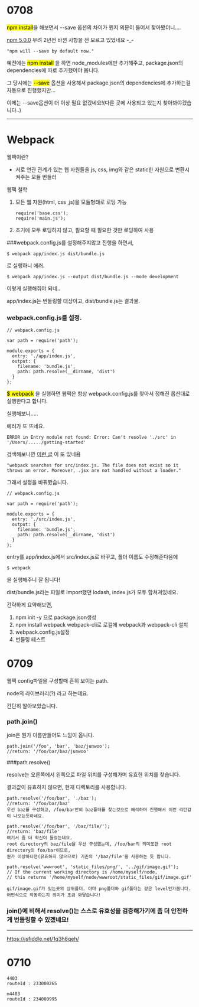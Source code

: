 # 0708

<mark>npm install</mark>을 해보면서 --save 옵션의 차이가 뭔지 의문이 들어서 찾아봤더니....

[npm 5.0.0](https://blog.npmjs.org/post/161081169345/v500) 무려 2년전 바뀐 사항을 전 모르고 있었네요 -_-

```
"npm will --save by default now."
```

예전에는 <mark>npm install</mark> 을 하면 node_modules에만 추가해주고, package.json의 dependencies에 따로 추가했어야 봅니다.

그 당시에는 <mark>--save</mark> 옵션을 사용해서 package.json의 dependencies에 추가하는걸 자동으로 진행했지만...

이제는 --save옵션이 더 이상 필요 없겠네요!(다른 곳에 사용되고 있는지 찾아봐야겠습니다..)



---

# Webpack

웹팩이란?

- 서로 연관 관계가 있는 웹 자원들을 js, css, img와 같은 static한 자원으로 변환시켜주는 모듈 번들러

  

웹팩 철학

1. 모든 웹 자원(html, css ,js)을 모듈형태로 로딩 가능

   ```
   require('base.css');
   require('main.js');
   ```

2. 초기에 모두 로딩하지 않고, 필요할 때 필요한 것만 로딩하여 사용



###webpack.config.js를 설정해주지않고 진행을 하면서,

```
$ webpack app/index.js dist/bundle.js
```

로 실행하니 에러.



```
$ webpack app/index.js --output dist/bundle.js --mode development
```

이렇게 실행해줘야 되네..

app/index.js는 번들링할 대상이고, dist/bundle.js는 결과물.



### webpack.config.js를 설정.

```
// webpack.config.js

var path = require('path');

module.exports = {
  entry: './app/index.js',
  output: {
    filename: 'bundle.js',
    path: path.resolve(__dirname, 'dist')
  }
};

```

<mark>$ webpack</mark> 을 실행하면 웹팩은 항상 webpack.config.js를 찾아서 정해진 옵션대로 실행한다고 합니다.



실행해보니.....

에러가 또 뜨네요.

```
ERROR in Entry module not found: Error: Can't resolve './src' in '/Users/...../getting-started'
```

검색해보니깐 [이런 글](https://github.com/webpack/webpack/issues/6858) 이 또 있네욤

```
"webpack searches for src/index.js. The file does not exist so it throws an error. Moreover, .jsx are not handled without a loader."
```

그래서 설정을 바꿔봤습니다.

```
// webpack.config.js

var path = require('path');

module.exports = {
  entry: './src/index.js',
  output: {
    filename: 'bundle.js',
    path: path.resolve(__dirname, 'dist')
  }
};
```

entry를 app/index.js에서 src/index.js로 바꾸고, 폴더 이름도 수정해준다음에

```
$ webpack
```

을 실행해주니 잘 됩니다!

dist/bundle.js라는 파일로 import했던 lodash, index.js가 모두 합쳐져있네요.



간략하게 요약해보면,

1. npm init -y 으로 package.json생성
2. npm install webpack webpack-cli로 로컬에 webpack과 webpack-cli 설치
3. webpack.config.js설정
4. 번들링 테스트



# 0709

웹팩 config파일을 구성할때 흔히 보이는 path.

node의 라이브러리(?) 라고 하는데요.

간단히 알아보았습니다.



### path.join()

join은 뭔가 이름만들어도 느낌이 옵니다.

```
path.join('/foo', 'bar', 'baz/junwoo');
//return: '/foo/bar/baz/junwoo'
```



###path.resolve()

resolve는 오른쪽에서 왼쪽으로 파일 위치를 구성해가며 유효한 위치를 찾습니다.

결과값이 유효하지 않으면, 현재 디렉토리를 사용합니다.

```
path.resolve('/foo/bar', './baz');
//return: '/foo/bar/baz'
우선 baz를 구성하고, /foo/bar안의 baz폴더를 찾는것으로 해석하며 진행해서 이런 리턴값이 나오는듯하네요.

path.resolve('/foo/bar', '/baz/file/');
//return: 'baz/file'
여기서 좀 더 확신이 들었는데요.
root directory의 baz/file을 우선 구성했는데, /foo/bar의 의미또한 root directory의 foo/bar이므로,
뭔가 이상하니깐(유효하지 않으므로) 기존의 '/baz/file'을 사용하는 듯 합니다.

path.resolve('wwwroot', 'static_files/png/', '../gif/image.gif');
// If the current working directory is /home/myself/node,
// this returns '/home/myself/node/wwwroot/static_files/gif/image.gif'

gif/image.gif가 있는곳의 상위폴더. 아마 png폴더와 gif폴더는 같은 level인가봅니다.
어떤식으로 작동하는지 의미가 조금 와닿습니다!

```



### join()에 비해서 resolve()는 스스로 유효성을 검증해가기에 좀 더 안전하게 번들링할 수 있겠네요!



---

https://jsfiddle.net/1q3h8qeh/



# 0710

```
4403
routeId : 233000265

m4403
routeId : 234000995
```


